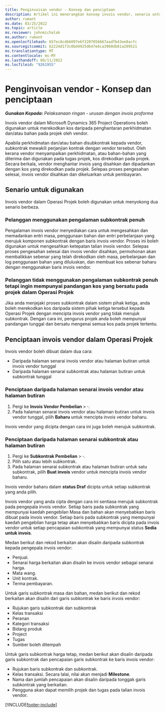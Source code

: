 ```yaml
---
title: Penginvoisan vendor - Konsep dan penciptaan
description: Artikel ini menerangkan konsep invois vendor, senario untuk digunakan dan cara membuat invois vendor dalam Microsoft Dynamics 365 Project Operations.
author: rumant
ms.date: 03/25/2022
ms.topic: article
ms.reviewer: johnmichalak
ms.author: rumant
ms.openlocfilehash: b57ec8cdb6097e6f2207056667aadfb43ee8acfc
ms.sourcegitcommit: b2224d1f3c0bd4925d647e6ca3960db81a209521
ms.translationtype: MT
ms.contentlocale: ms-MY
ms.lasthandoff: 08/11/2022
ms.locfileid: "9261955"
---
```

# <a name="vendor-invoicing---concept-and-creation"></a>Penginvoisan vendor - Konsep dan penciptaan

_**Gunakan Kepada:** Pelaksanaan ringan - urusan dengan invois proforma_

Invois vendor dalam Microsoft Dynamics 365 Project Operations boleh digunakan untuk merekodkan kos daripada penghantaran perkhidmatan dan/atau bahan pada projek oleh vendor.

Apabila perkhidmatan dan/atau bahan disubkontrak kepada vendor, subkontrak mewakili perjanjian kontrak dengan vendor tersebut. Oleh kerana vendor menyampaikan perkhidmatan, atau bahan-bahan yang diterima dan digunakan pada tugas projek, kos direkodkan pada projek. Secara berkala, vendor menghantar invois yang disahkan dan dipadankan dengan kos yang direkodkan pada projek. Selepas proses pengesahan selesai, invois vendor disahkan dan dikeluarkan untuk pembayaran.

## <a name="scenarios-for-use"></a>Senario untuk digunakan

Invois vendor dalam Operasi Projek boleh digunakan untuk menyokong dua senario berbeza.

### <a name="customers-use-the-full-subcontracting-experiences"></a>Pelanggan menggunakan pengalaman subkontrak penuh

Pengalaman invois vendor menyediakan cara untuk mengesahkan dan memadankan entri masa, penggunaan bahan dan entri perbelanjaan yang merujuk komponen subkontrak dengan baris invois vendor. Proses ini boleh digunakan untuk mengesahkan ketepatan talian invois vendor. Selepas proses pengesahan selesai dan invois vendor disahkan, permohonan akan membalikkan sebenar yang telah direkodkan oleh masa, perbelanjaan dan log penggunaan bahan yang diluluskan, dan membuat kos sebenar baharu dengan menggunakan baris invois vendor.

### <a name="customers-dont-use-the-full-subcontracting-experiences-but-want-to-have-a-unified-view-of-costs-on-projects-in-project-operations"></a>Pelanggan tidak menggunakan pengalaman subkontrak penuh tetapi ingin mempunyai pandangan kos yang bersatu pada projek dalam Operasi Projek

Jika anda menjejaki proses subkontrak dalam sistem pihak ketiga, anda boleh merekodkan kos daripada sistem pihak ketiga tersebut kepada Operasi Projek dengan mencipta invois vendor yang tidak merujuk subkontrak. Dengan cara ini, pengurus projek anda boleh mempunyai pandangan tunggal dan bersatu mengenai semua kos pada projek tertentu.

## <a name="creation-of-vendor-invoices-in-project-operations"></a>Penciptaan invois vendor dalam Operasi Projek

Invois vendor boleh dibuat dalam dua cara:

- Daripada halaman senarai invois vendor atau halaman butiran untuk invois vendor tunggal
- Daripada halaman senarai subkontrak atau halaman butiran untuk subkontrak tunggal

### <a name="creation-from-the-vendor-invoice-list-page-or-details-page"></a>Penciptaan daripada halaman senarai invois vendor atau halaman butiran

1. Pergi ke **Invois Vendor Pembelian** \> **·**.
2. Pada halaman senarai invois vendor atau halaman butiran untuk invois vendor tunggal, pilih **Baharu** untuk mencipta invois vendor baharu.

Invois vendor yang dicipta dengan cara ini juga boleh merujuk subkontrak.

### <a name="creation-from-the-subcontract-list-page-or-details-page"></a>Penciptaan daripada halaman senarai subkontrak atau halaman butiran

1. Pergi ke **Subkontrak Pembelian** \> **·**.
2. Pilih satu atau lebih subkontrak.
3. Pada halaman senarai subkontrak atau halaman butiran untuk satu subkontrak, pilih **Buat invois** vendor untuk mencipta invois vendor baharu.

Invois vendor baharu dalam **status Draf** dicipta untuk setiap subkontrak yang anda pilih.

Invois vendor yang anda cipta dengan cara ini sentiasa merujuk subkontrak pada pengepala invois vendor. Setiap baris pada subkontrak yang mempunyai kaedah pengebilan Masa dan bahan akan menyebabkan baris dibuat pada invois vendor. Setiap baris pada subkontrak yang mempunyai kaedah pengebilan harga tetap akan menyebabkan baris dicipta pada invois vendor untuk setiap pencapaian subkontrak yang mempunyai status **Sedia untuk invois**.

Medan berikut dan rekod berkaitan akan disalin daripada subkontrak kepada pengepala invois vendor:

- Penjual.
- Senarai harga berkaitan akan disalin ke invois vendor sebagai senarai harga.
- Mata wang.
- Unit kontrak.
- Terma pembayaran.

Untuk garis subkontrak masa dan bahan, medan berikut dan rekod berkaitan akan disalin dari garis subkontrak ke baris invois vendor:

- Rujukan garis subkontrak dan subkontrak
- Kelas transaksi
- Peranan
- Kategori transaksi
- Bidang produk
- Project
- Tugas
- Sumber boleh ditempah

Untuk garis subkontrak harga tetap, medan berikut akan disalin daripada garis subkontrak dan pencapaian garis subkontrak ke baris invois vendor:

- Rujukan baris subkontrak dan subkontrak.
- Kelas transaksi. Secara lalai, nilai akan menjadi **Milestone**.
- Nama dan jumlah pencapaian akan disalin daripada tonggak garis subkontrak yang berkaitan.
- Pengguna akan dapat memilih projek dan tugas pada talian invois vendor.

[!INCLUDE[footer-include](../../includes/footer-banner.md)]
